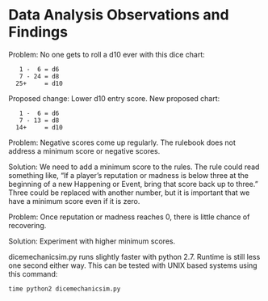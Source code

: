 # Data Analysis Observations and Findings

Problem: No one gets to roll a d10 ever with this dice chart:
```
   1 -  6 = d6
   7 - 24 = d8
  25+     = d10
```
Proposed change: Lower d10 entry score.  New proposed chart:
```
   1 -  6 = d6
   7 - 13 = d8
  14+     = d10
```


Problem: Negative scores come up regularly.  The rulebook does not address a minimum score or negative scores.

Solution: We need to add a minimum score to the rules.  The rule could read something like, “If a player’s reputation or madness is below three at the beginning of a new Happening or Event, bring that score back up to three.”  Three could be replaced with another number, but it is important that we have a minimum score even if it is zero.


Problem: Once reputation or madness reaches 0, there is little chance of recovering.

Solution: Experiment with higher minimum scores.


dicemechanicsim.py runs slightly faster with python 2.7.  Runtime is still less one second either way.  This can be tested with UNIX based systems using this command:

```
time python2 dicemechanicsim.py
```
